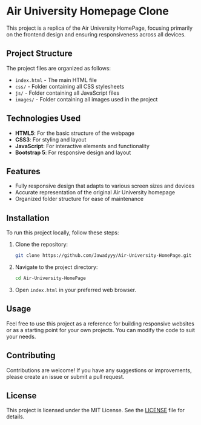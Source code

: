 # Air University Homepage Clone

This project is a replica of the Air University HomePage, focusing primarily on the frontend design and ensuring responsiveness across all devices.

## Project Structure

The project files are organized as follows:
- `index.html` - The main HTML file
- `css/` - Folder containing all CSS stylesheets
- `js/` - Folder containing all JavaScript files
- `images/` - Folder containing all images used in the project

## Technologies Used

- **HTML5**: For the basic structure of the webpage
- **CSS3**: For styling and layout
- **JavaScript**: For interactive elements and functionality
- **Bootstrap 5**: For responsive design and layout

## Features

- Fully responsive design that adapts to various screen sizes and devices
- Accurate representation of the original Air University homepage
- Organized folder structure for ease of maintenance

## Installation

To run this project locally, follow these steps:

1. Clone the repository:
    ```sh
    git clone https://github.com/Jawadyyy/Air-University-HomePage.git
    ```

2. Navigate to the project directory:
    ```sh
    cd Air-University-HomePage
    ```

3. Open `index.html` in your preferred web browser.

## Usage

Feel free to use this project as a reference for building responsive websites or as a starting point for your own projects. You can modify the code to suit your needs.

## Contributing

Contributions are welcome! If you have any suggestions or improvements, please create an issue or submit a pull request.

## License

This project is licensed under the MIT License. See the [LICENSE](LICENSE) file for details.
